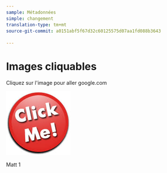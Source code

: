 ```yaml
---
sample: Métadonnées
simple: changement
translation-type: tm+mt
source-git-commit: a0151abf5f67d32c60125575d07aa1fd088b3643

---
```


# Images cliquables

Cliquez sur l'image pour aller google.com

[![](clickme.jpg)](https://www.google.com)

Matt 1
